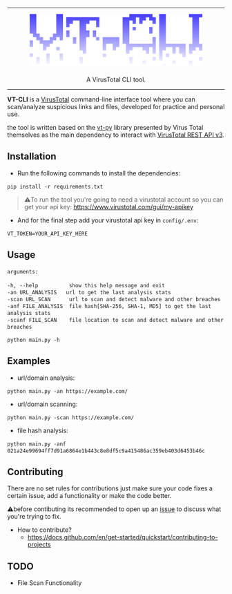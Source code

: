<hr />
<p align="center">
    <img src="https://github.com/0xRar/VT-CLI/raw/main/images/logo.png" width=400px>
    <br />
    <br />
    A VirusTotal CLI tool.
</p>
<hr />

[VirusTotal]: https://www.virustotal.com/
[VirusTotal REST API v3]: https://developers.virustotal.com/reference/overview
[vt-py]: https://github.com/VirusTotal/vt-py/ 
[issue]: https://github.com/0xRar/VT-CLI/issues

**VT-CLI** is a [VirusTotal] command-line interface tool where
you can scan/analyze suspicious links and files, developed for practice and personal use. 

the tool is written based on the [vt-py] library presented by Virus Total themselves 
as the main dependency to interact with [VirusTotal REST API v3].


## Installation
- Run the following commands to install the dependencies:

```
pip install -r requirements.txt
```


> ⚠️To run the tool you're going to need a virustotal account so you can get your api key: https://www.virustotal.com/gui/my-apikey


- And for the final step add your virustotal api key in `config/.env`:
```
VT_TOKEN=YOUR_API_KEY_HERE
```


## Usage
```
arguments:

-h, --help          show this help message and exit
-an URL_ANALYSIS   url to get the last analysis stats
-scan URL_SCAN      url to scan and detect malware and other breaches
-anf FILE_ANALYSIS  file hash[SHA-256, SHA-1, MD5] to get the last analysis stats
-scanf FILE_SCAN    file location to scan and detect malware and other breaches
```

```
python main.py -h
```

## Examples
- url/domain analysis:
```
python main.py -an https://example.com/
```

- url/domain scanning:
```
python main.py -scan https://example.com/
```

- file hash analysis:
```
python main.py -anf 021a24e99694ff7d91a6864e1b443c8e8df5c9a415486ac359eb403d6453b46c
```

## Contributing
There are no set rules for contributions just make sure your code fixes
a certain issue, add a functionality or make the code better. 

⚠️before contibuting its recommended to open up an [issue] to
discuss what you're trying to fix.

- How to contribute?
   - https://docs.github.com/en/get-started/quickstart/contributing-to-projects


## TODO
- File Scan Functionality